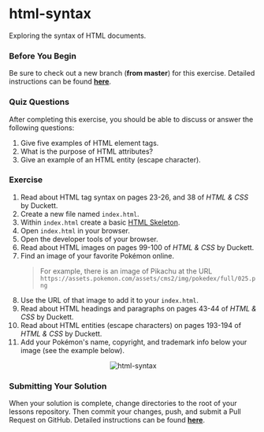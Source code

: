 # html-syntax

Exploring the syntax of HTML documents.

### Before You Begin

Be sure to check out a new branch (**from master**) for this exercise. Detailed instructions can be found [**here**](../../guides/before-each-exercise.md).

### Quiz Questions
After completing this exercise, you should be able to discuss or answer the following questions:

1. Give five examples of HTML element tags.
1. What is the purpose of HTML attributes?
1. Give an example of an HTML entity (escape character).



### Exercise

1. Read about HTML tag syntax on pages 23-26, and 38 of _HTML & CSS_ by Duckett.
1. Create a new file named `index.html`.
1. Within `index.html` create a basic [HTML Skeleton](../html-skeleton/README.md).
1. Open `index.html` in your browser.
1. Open the developer tools of your browser.
1. Read about HTML images on pages 99-100 of _HTML & CSS_ by Duckett.
1. Find an image of your favorite Pokémon online.
    > For example, there is an image of Pikachu at the URL `https://assets.pokemon.com/assets/cms2/img/pokedex/full/025.png`
1. Use the URL of that image to add it to your `index.html`.
1. Read about HTML headings and paragraphs on pages 43-44 of _HTML & CSS_ by Duckett.
1. Read about HTML entities (escape characters) on pages 193-194 of _HTML & CSS_ by Duckett.
1. Add your Pokémon's name, copyright, and trademark info below your image (see the example below).

<p align="center">
  <img src="images/html-syntax.png" alt="html-syntax">
</p>

### Submitting Your Solution

When your solution is complete, change directories to the root of your lessons repository. Then commit your changes, push, and submit a Pull Request on GitHub. Detailed instructions can be found [**here**](../../guides/after-each-exercise.md).
